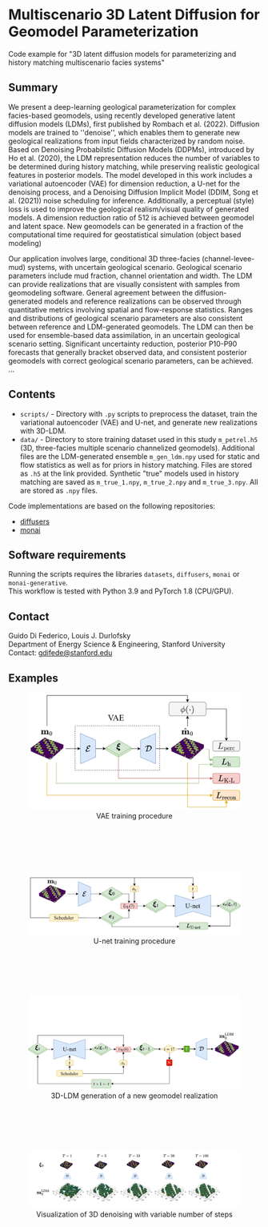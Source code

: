 # Multiscenario 3D Latent Diffusion for Geomodel Parameterization

Code example for "3D latent diffusion models for parameterizing and history matching multiscenario facies systems"
## Summary
We present a deep-learning geological parameterization for complex facies-based geomodels, using recently developed generative latent diffusion models (LDMs), first published by Rombach et al. (2022). Diffusion models are trained to ''denoise'', which enables them to generate new geological realizations from input fields characterized by random noise. Based on Denoising Probabilstic Diffusion Models (DDPMs), introduced by Ho et al. (2020), the LDM representation reduces the number of variables to be determined during history matching, while preserving realistic geological features in posterior models. The model developed in this work includes a variational autoencoder (VAE) for dimension reduction, a U-net for the denoising process, and a Denoising Diffusion Implicit Model (DDIM, Song et al. (2021)) noise scheduling for inference. Additionally, a perceptual (style) loss is used to improve the geological realism/visual quality of generated models. A dimension reduction ratio of 512 is achieved between geomodel and latent space. New geomodels can be generated in a fraction of the computational time required for geostatistical simulation (object based modeling)

Our application involves large, conditional 3D three-facies (channel-levee-mud) systems, with uncertain geological scenario. Geological scenario parameters include mud fraction, channel orientation and width. The LDM can provide realizations that are visually consistent with samples from geomodeling software. General agreement between the diffusion-generated models and reference realizations can be observed through quantitative metrics involving spatial and flow-response statistics. Ranges and distributions of geological scenario parameters are also consistent between reference and LDM-generated geomodels. The LDM can then be used for ensemble-based data assimilation, in an uncertain geological scenario setting. Significant uncertainty reduction, posterior P10-P90 forecasts that generally bracket observed data, and consistent posterior geomodels with correct geological scenario parameters, can be achieved. 
...
## Contents
- `scripts/` - Directory with `.py` scripts to preprocess the dataset, train the variational autoencoder (VAE) and U-net, and generate new realizations with 3D-LDM.
- `data/` - Directory to store training dataset used in this study `m_petrel.h5`  (3D, three-facies multiple scenario channelized geomodels). Additional files are the LDM-generated ensemble `m_gen_ldm.npy` used for static and flow statistics as well as for priors in history matching. Files are stored as `.h5` at the link provided. Synthetic "true" models used in history matching are saved as `m_true_1.npy`,  `m_true_2.npy` and `m_true_3.npy`. All are stored as `.npy` files.

Code implementations are based on the following repositories:
- [diffusers](https://github.com/huggingface/diffusers/)
- [monai](https://github.com/Project-MONAI/tutorials/tree/main/generative)

## Software requirements
Running the scripts requires the libraries `datasets`,  `diffusers`,  `monai` or  `monai-generative`.
\
This workflow is tested with Python 3.9 and PyTorch 1.8 (CPU/GPU).

## Contact
Guido Di Federico, Louis J. Durlofsky  
Department of Energy Science & Engineering, Stanford University 
\
Contact: gdifede@stanford.edu

## Examples
<figure style="text-align: center; margin-bottom: 100px;">
  <img src="./pics/vae_training.jpg?raw=true" alt="Alt text" title="Title" width="500"/>
  <figcaption>VAE training procedure</figcaption>
</figure>

<figure style="text-align: center; margin-bottom: 100px;">
  <img src="./pics/unet_training.jpg?raw=true" alt="Alt text" title="Title" width="500"/>
  <figcaption>U-net training procedure</figcaption>
</figure>

<figure style="text-align: center; margin-bottom: 100px;">
  <img src="./pics/ldm_generation.jpg?raw=true" alt="Alt text" title="Title" width="500"/>
  <figcaption>3D-LDM generation of a new geomodel realization</figcaption>
</figure>

<figure style="text-align: center; margin-bottom: 100px;">
  <img src="./pics/denoising_3d.jpg?raw=true" alt="Alt text" title="Title" width="500"/>
  <figcaption>Visualization of 3D denoising with variable number of steps</figcaption>
</figure>

